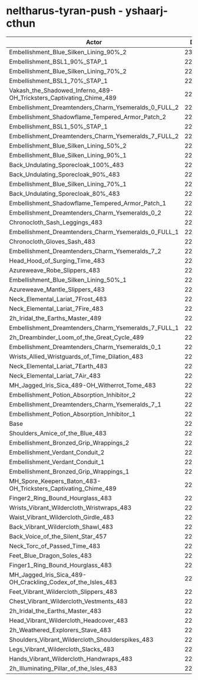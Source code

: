 # neltharus-tyran-push - yshaarj-cthun
| Actor | DPS | Increase |
|---|:---:|:---:|
|Embellishment_Blue_Silken_Lining_90%_2|230873|3.33%|
|Embellishment_BSL1_90%_STAP_1|229877|2.89%|
|Embellishment_Blue_Silken_Lining_70%_2|229185|2.58%|
|Embellishment_BSL1_70%_STAP_1|228995|2.49%|
|Vakash_the_Shadowed_Inferno_489-OH_Tricksters_Captivating_Chime_489|228803|2.41%|
|Embellishment_Dreamtenders_Charm_Ysemeralds_0_FULL_2|228772|2.39%|
|Embellishment_Shadowflame_Tempered_Armor_Patch_2|228763|2.39%|
|Embellishment_BSL1_50%_STAP_1|228156|2.12%|
|Embellishment_Dreamtenders_Charm_Ysemeralds_7_FULL_2|227722|1.92%|
|Embellishment_Blue_Silken_Lining_50%_2|227394|1.78%|
|Embellishment_Blue_Silken_Lining_90%_1|227136|1.66%|
|Back_Undulating_Sporecloak_100%_483|226858|1.54%|
|Back_Undulating_Sporecloak_90%_483|226589|1.41%|
|Embellishment_Blue_Silken_Lining_70%_1|226207|1.24%|
|Back_Undulating_Sporecloak_80%_483|226117|1.20%|
|Embellishment_Shadowflame_Tempered_Armor_Patch_1|226029|1.16%|
|Embellishment_Dreamtenders_Charm_Ysemeralds_0_2|225948|1.13%|
|Chronocloth_Sash_Leggings_483|225893|1.10%|
|Embellishment_Dreamtenders_Charm_Ysemeralds_0_FULL_1|225693|1.01%|
|Chronocloth_Gloves_Sash_483|225567|0.96%|
|Embellishment_Dreamtenders_Charm_Ysemeralds_7_2|225474|0.92%|
|Head_Hood_of_Surging_Time_483|225408|0.89%|
|Azureweave_Robe_Slippers_483|225335|0.85%|
|Embellishment_Blue_Silken_Lining_50%_1|225319|0.85%|
|Azureweave_Mantle_Slippers_483|224933|0.67%|
|Neck_Elemental_Lariat_7Frost_483|224881|0.65%|
|Neck_Elemental_Lariat_7Fire_483|224870|0.65%|
|2h_Iridal_the_Earths_Master_489|224786|0.61%|
|Embellishment_Dreamtenders_Charm_Ysemeralds_7_FULL_1|224782|0.61%|
|2h_Dreambinder_Loom_of_the_Great_Cycle_489|224749|0.59%|
|Embellishment_Dreamtenders_Charm_Ysemeralds_0_1|224448|0.46%|
|Wrists_Allied_Wristguards_of_Time_Dilation_483|224269|0.38%|
|Neck_Elemental_Lariat_7Earth_483|224168|0.33%|
|Neck_Elemental_Lariat_7Air_483|224097|0.30%|
|MH_Jagged_Iris_Sica_489-OH_Witherrot_Tome_483|223862|0.19%|
|Embellishment_Potion_Absorption_Inhibitor_2|223849|0.19%|
|Embellishment_Dreamtenders_Charm_Ysemeralds_7_1|223742|0.14%|
|Embellishment_Potion_Absorption_Inhibitor_1|223436|0.00%|
|Base|223428|0.00%|
|Shoulders_Amice_of_the_Blue_483|223394|-0.02%|
|Embellishment_Bronzed_Grip_Wrappings_2|223331|-0.04%|
|Embellishment_Verdant_Conduit_2|223331|-0.04%|
|Embellishment_Verdant_Conduit_1|223291|-0.06%|
|Embellishment_Bronzed_Grip_Wrappings_1|223279|-0.07%|
|MH_Spore_Keepers_Baton_483-OH_Tricksters_Captivating_Chime_489|223058|-0.17%|
|Finger2_Ring_Bound_Hourglass_483|222904|-0.23%|
|Wrists_Vibrant_Wildercloth_Wristwraps_483|222866|-0.25%|
|Waist_Vibrant_Wildercloth_Girdle_483|222780|-0.29%|
|Back_Vibrant_Wildercloth_Shawl_483|222772|-0.29%|
|Back_Voice_of_the_Silent_Star_457|222694|-0.33%|
|Neck_Torc_of_Passed_Time_483|222430|-0.45%|
|Feet_Blue_Dragon_Soles_483|222382|-0.47%|
|Finger1_Ring_Bound_Hourglass_483|222208|-0.55%|
|MH_Jagged_Iris_Sica_489-OH_Crackling_Codex_of_the_Isles_483|222184|-0.56%|
|Feet_Vibrant_Wildercloth_Slippers_483|222086|-0.60%|
|Chest_Vibrant_Wildercloth_Vestments_483|222064|-0.61%|
|2h_Iridal_the_Earths_Master_483|221920|-0.67%|
|Head_Vibrant_Wildercloth_Headcover_483|221891|-0.69%|
|2h_Weathered_Explorers_Stave_483|221826|-0.72%|
|Shoulders_Vibrant_Wildercloth_Shoulderspikes_483|221802|-0.73%|
|Legs_Vibrant_Wildercloth_Slacks_483|221604|-0.82%|
|Hands_Vibrant_Wildercloth_Handwraps_483|221367|-0.92%|
|2h_Illuminating_Pillar_of_the_Isles_483|220779|-1.19%|
